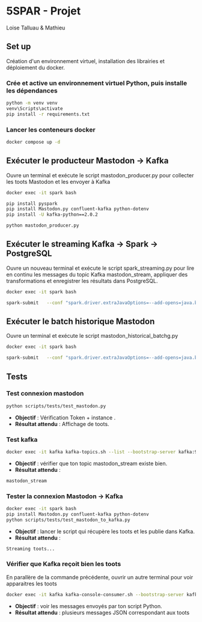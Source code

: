 
# 5SPAR - Projet
Loise Talluau & Mathieu

## Set up
Création d'un environnement virtuel, installation des librairies et déploiement du docker.

### Crée et active un environnement virtuel Python, puis installe les dépendances 
```bash
python -m venv venv
venv\Scripts\activate
pip install -r requirements.txt
```

### Lancer les conteneurs docker
```bash
docker compose up -d
```
## Exécuter le producteur Mastodon → Kafka
Ouvre un terminal et exécute le script mastodon_producer.py pour collecter les toots Mastodon et les envoyer à Kafka
```bash
docker exec -it spark bash

pip install pyspark
pip install Mastodon.py confluent-kafka python-dotenv
pip install -U kafka-python==2.0.2

python mastodon_producer.py
```

## Exécuter le streaming Kafka → Spark → PostgreSQL
Ouvre un nouveau terminal et exécute le script spark_streaming.py pour lire en continu les messages du topic Kafka mastodon_stream, appliquer des transformations et enregistrer les résultats dans PostgreSQL.
```bash
docker exec -it spark bash

spark-submit   --conf "spark.driver.extraJavaOptions=--add-opens=java.base/javax.security.auth=ALL-UNNAMED"   --packages org.apache.spark:spark-sql-kafka-0-10_2.12:3.5.1,org.postgresql:postgresql:42.6.0   /home/jovyan/scripts/spark_streaming.py
```
## Exécuter le batch historique Mastodon
Ouvre un terminal et exécute le script mastodon_historical_batchg.py
```bash
docker exec -it spark bash

spark-submit   --conf "spark.driver.extraJavaOptions=--add-opens=java.base/javax.security.auth=ALL-UNNAMED"   --packages org.apache.spark:spark-sql-kafka-0-10_2.12:3.5.1,org.postgresql:postgresql:42.6.0   /home/jovyan/scripts/mastodon_historical_batch.py
```






## Tests 
### Test connexion mastodon
```bash
python scripts/tests/test_mastodon.py
```

- **Objectif** : Vérification Token + instance .
- **Résultat attendu** : Affichage de toots.

### Test kafka
```bash
docker exec -it kafka kafka-topics.sh --list --bootstrap-server kafka:9092
```

- **Objectif** : vérifier que ton topic mastodon_stream existe bien.
- **Résultat attendu** :
```bash
mastodon_stream
```
 
### Tester la connexion Mastodon → Kafka
```bash
docker exec -it spark bash
pip install Mastodon.py confluent-kafka python-dotenv
python scripts/tests/test_mastodon_to_kafka.py   
```
- **Objectif** : lancer le script qui récupère les toots et les publie dans Kafka.
- **Résultat attendu** : 
```bash
Streaming toots...
```

### Vérifier que Kafka reçoit bien les toots
En parallère de la commande précédente, ouvrir un autre terminal pour voir apparaitres les toots
```bash
docker exec -it kafka kafka-console-consumer.sh --bootstrap-server kafka:9092 --topic mastodon_stream --from-beginning --max-messages 5
```

- **Objectif** : voir les messages envoyés par ton script Python.
- **Résultat attendu** : plusieurs messages JSON correspondant aux toots